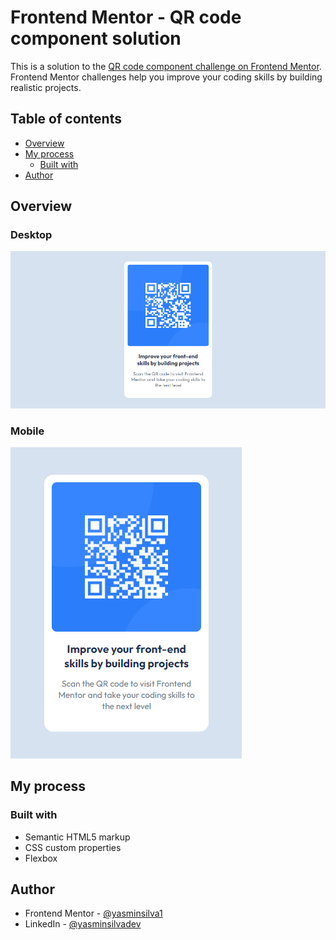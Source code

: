 # Frontend Mentor - QR code component solution

This is a solution to the
[QR code component challenge on Frontend Mentor](https://www.frontendmentor.io/challenges/qr-code-component-iux_sIO_H).
Frontend Mentor challenges help you improve your coding skills by building
realistic projects.

## Table of contents

- [Overview](#overview)
- [My process](#my-process)
  - [Built with](#built-with)
- [Author](#author)

## Overview
### Desktop
![](/design/preview-desktop.png)

### Mobile
![](/design/preview-mobile.png)

## My process

### Built with
- Semantic HTML5 markup
- CSS custom properties
- Flexbox

## Author
- Frontend Mentor -
  [@yasminsilva1](https://www.frontendmentor.io/profile/yasminsilva1)
- LinkedIn - [@yasminsilvadev](https://www.linkedin.com/in/yasminsilvadev/)
